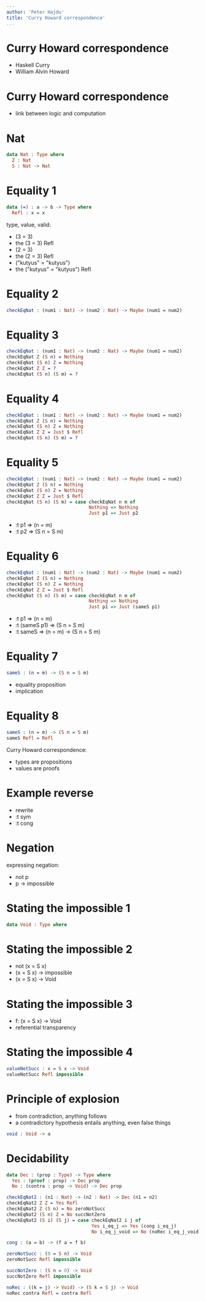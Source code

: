 ```yaml
---
author: 'Peter Hajdu'
title: 'Curry Howard correspondence'
...
```


# Curry Howard correspondence

 * Haskell Curry
 * William Alvin Howard

# Curry Howard correspondence

 * link between logic and computation

# Nat

``` idris
data Nat : Type where
  Z : Nat
  S : Nat -> Nat
```

# Equality 1

``` idris
data (=) : a -> b -> Type where
  Refl : x = x
```

type, value, valid:

 * (3 = 3)
 * the (3 = 3) Refl
 * (2 = 3)
 * the (2 = 3) Refl
 * ("kutyus" = "kutyus")
 * the ("kutyus" = "kutyus") Refl

# Equality 2

``` idris
checkEqNat : (num1 : Nat) -> (num2 : Nat) -> Maybe (num1 = num2)
```

# Equality 3

``` idris
checkEqNat : (num1 : Nat) -> (num2 : Nat) -> Maybe (num1 = num2)
checkEqNat Z (S n) = Nothing
checkEqNat (S n) Z = Nothing
checkEqNat Z Z = ?
checkEqNat (S n) (S m) = ?
```

# Equality 4

``` idris
checkEqNat : (num1 : Nat) -> (num2 : Nat) -> Maybe (num1 = num2)
checkEqNat Z (S n) = Nothing
checkEqNat (S n) Z = Nothing
checkEqNat Z Z = Just $ Refl
checkEqNat (S n) (S m) = ?
```

# Equality 5

``` idris
checkEqNat : (num1 : Nat) -> (num2 : Nat) -> Maybe (num1 = num2)
checkEqNat Z (S n) = Nothing
checkEqNat (S n) Z = Nothing
checkEqNat Z Z = Just $ Refl
checkEqNat (S n) (S m) = case checkEqNat n m of
                              Nothing => Nothing
                              Just p1 => Just p2
```

 * :t p1 => (n = m)
 * :t p2 => (S n = S m)

# Equality 6

``` idris
checkEqNat : (num1 : Nat) -> (num2 : Nat) -> Maybe (num1 = num2)
checkEqNat Z (S n) = Nothing
checkEqNat (S n) Z = Nothing
checkEqNat Z Z = Just $ Refl
checkEqNat (S n) (S m) = case checkEqNat n m of
                              Nothing => Nothing
                              Just p1 => Just (sameS p1)
```

 * :t p1 => (n = m)
 * :t (sameS p1) => (S n = S m)
 * :t sameS => (n = m) -> (S n = S m)

# Equality 7

``` idris
sameS : (n = m) -> (S n = S m)
```

 * equality proposition
 * implication

# Equality 8

``` idris
sameS : (n = m) -> (S n = S m)
sameS Refl = Refl
```

Curry Howard correspondence:

 * types are propositions
 * values are proofs

# Example reverse

 * rewrite
 * :t sym
 * :t cong

# Negation

expressing negation:

 * not p
 * p -> impossible

# Stating the impossible 1

``` idris
data Void : Type where
```

# Stating the impossible 2

 * not (x = S x)
 * (x = S x) -> impossible
 * (x = S x) -> Void

# Stating the impossible 3

 * f: (x = S x) -> Void
 * referential transparency

# Stating the impossible 4

``` idris
valueNotSucc : x = S x -> Void
valueNotSucc Refl impossible
```

# Principle of explosion

 * from contradiction, anything follows
 * a contradictory hypothesis entails anything, even false things

``` idris
void : Void -> a
```

# Decidability

``` idris
data Dec : (prop : Type) -> Type where
  Yes : (proof : prop) -> Dec prop
  No : (contra : prop -> Void) -> Dec prop

checkEqNat2 : (n1 : Nat) -> (n2 : Nat) -> Dec (n1 = n2)
checkEqNat2 Z Z = Yes Refl
checkEqNat2 Z (S n) = No zeroNotSucc
checkEqNat2 (S n) Z = No succNotZero
checkEqNat2 (S i) (S j) = case checkEqNat2 i j of
                               Yes i_eq_j => Yes (cong i_eq_j)
                               No i_eq_j_void => No (noRec i_eq_j_void)

cong : (a = b) -> (f a = f b)

zeroNotSucc : (0 = S n) -> Void
zeroNotSucc Refl impossible

succNotZero : (S n = 0) -> Void
succNotZero Refl impossible

noRec : ((k = j) -> Void) -> (S k = S j) -> Void
noRec contra Refl = contra Refl
```

